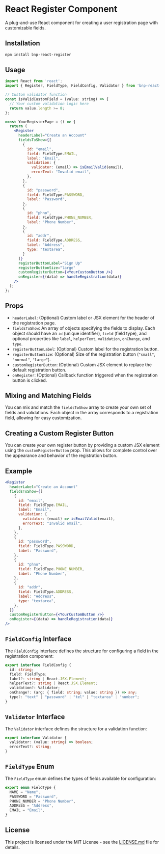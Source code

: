 # React Register Component

A plug-and-use React component for creating a user registration page with customizable fields.

## Installation

```bash
npm install bnp-react-register
```

## Usage

```jsx
import React from 'react';
import { Register, FieldType, FieldConfig, Validator } from 'bnp-react-register';

// Custom validator function
const isValidCustomField = (value: string) => {
  // Your custom validation logic here
  return value.length >= 8;
};

const YourRegisterPage = () => {
  return (
    <Register
      headerLabel="Create an Account"
      fieldsToShow={[
        {
          id: "email",
          field: FieldType.EMAIL,
          label: "Email",
          validation: {
            validator: (email) => isEmailValid(email),
            errorText: "Invalid email",
          },
        },
        {
          id: "password",
          field: FieldType.PASSWORD,
          label: "Password",
        },
        {
          id: "phno",
          field: FieldType.PHONE_NUMBER,
          label: "Phone Number",
        },
        {
          id: "addr",
          field: FieldType.ADDRESS,
          label: "Address",
          type: "textarea",
        }
      ]}
      registerButtonLabel="Sign Up"
      registerButtonSize="large"
      customRegisterButton={<YourCustomButton />}
      onRegister={(data) => handleRegistration(data)}
    />
  );
};
```

## Props

- `headerLabel`: (Optional) Custom label or JSX element for the header of the registration page.
- `fieldsToShow`: An array of objects specifying the fields to display. Each object should have an `id` (unique identifier), `field` (field type), and optional properties like `label`, `helperText`, `validation`, `onChange`, and `type`.
- `registerButtonLabel`: (Optional) Custom label for the registration button.
- `registerButtonSize`: (Optional) Size of the registration button (`"small"`, `"normal"`, `"large"`).
- `customRegisterButton`: (Optional) Custom JSX element to replace the default registration button.
- `onRegister`: (Optional) Callback function triggered when the registration button is clicked.

## Mixing and Matching Fields

You can mix and match the `fieldsToShow` array to create your own set of fields and validations. Each object in the array corresponds to a registration field, allowing for easy customization.

## Creating a Custom Register Button

You can create your own register button by providing a custom JSX element using the `customRegisterButton` prop. This allows for complete control over the appearance and behavior of the registration button.


## Example

```jsx
<Register
  headerLabel="Create an Account"
  fieldsToShow={[
    {
      id: "email",
      field: FieldType.EMAIL,
      label: "Email",
      validation: {
        validator: (email) => isEmailValid(email),
        errorText: "Invalid email",
      },
    },
    {
      id: "password",
      field: FieldType.PASSWORD,
      label: "Password",
    },
    {
      id: "phno",
      field: FieldType.PHONE_NUMBER,
      label: "Phone Number",
    },
    {
      id: "addr",
      field: FieldType.ADDRESS,
      label: "Address",
      type: "textarea",
    },
  ]}
  customRegisterButton={<YourCustomButton />}
  onRegister={(data) => handleRegistration(data)}
/>
```

## `FieldConfig` Interface

The `FieldConfig` interface defines the structure for configuring a field in the registration component:

```typescript
export interface FieldConfig {
  id: string;
  field: FieldType;
  label?: string | React.JSX.Element;
  helperText?: string | React.JSX.Element;
  validation?: Validator;
  onChange?: (arg: { field: string; value: string }) => any;
  type?: "text" | "password" | "tel" | "textarea" | "number";
}
```

## `Validator` Interface

The `Validator` interface defines the structure for a validation function:

```typescript
export interface Validator {
  validator: (value: string) => boolean;
  errorText?: string;
}
```

## `FieldType` Enum

The `FieldType` enum defines the types of fields available for configuration:

```typescript
export enum FieldType {
  NAME = "Name",
  PASSWORD = "Password",
  PHONE_NUMBER = "Phone Number",
  ADDRESS = "Address",
  EMAIL = "Email",
}
```

## License

This project is licensed under the MIT License - see the [LICENSE.md](LICENSE.md) file for details.
```